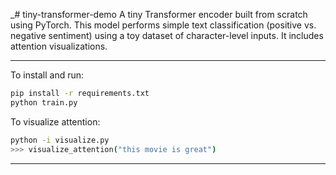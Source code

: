 _# tiny-transformer-demo
A tiny Transformer encoder built from scratch using PyTorch. This model performs simple text classification (positive vs. negative sentiment) using a toy dataset of character-level inputs. It includes attention visualizations.

---
To install and run:
```bash
pip install -r requirements.txt
python train.py
```

To visualize attention:
```bash
python -i visualize.py
>>> visualize_attention("this movie is great")
```

---